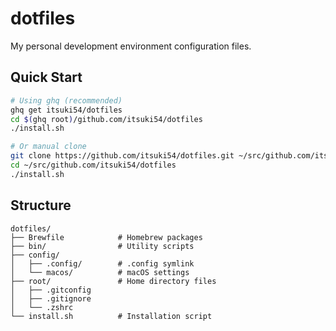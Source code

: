# dotfiles

My personal development environment configuration files.

## Quick Start

```bash
# Using ghq (recommended)
ghq get itsuki54/dotfiles
cd $(ghq root)/github.com/itsuki54/dotfiles
./install.sh

# Or manual clone
git clone https://github.com/itsuki54/dotfiles.git ~/src/github.com/itsuki54/dotfiles
cd ~/src/github.com/itsuki54/dotfiles
./install.sh
```

## Structure

```
dotfiles/
├── Brewfile            # Homebrew packages
├── bin/                # Utility scripts
├── config/
│   ├── .config/        # .config symlink
│   └── macos/          # macOS settings
├── root/               # Home directory files
│   ├── .gitconfig
│   ├── .gitignore
│   └── .zshrc
└── install.sh          # Installation script
```